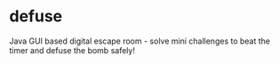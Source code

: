 # defuse
Java GUI based digital escape room - solve mini challenges to beat the timer and defuse the bomb safely!
